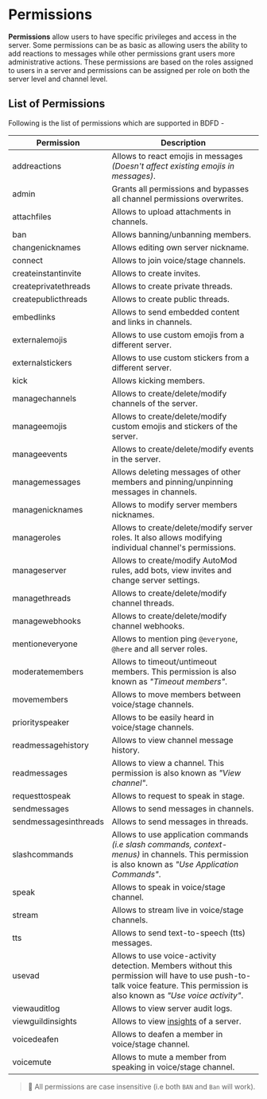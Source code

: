 # Permissions
**Permissions** allow users to have specific privileges and access in the server. Some permissions can be as basic as allowing users the ability to add reactions to messages while other permissions grant users more administrative actions. These permissions are based on the roles assigned to users in a server and permissions can be assigned per role on both the server level and channel level.

## List of Permissions
Following is the list of permissions which are supported in BDFD -

Permission | Description 
----- | -----  
addreactions | Allows to react emojis in messages *(Doesn't affect existing emojis in messages)*.
admin | Grants all permissions and bypasses all channel permissions overwrites.
attachfiles | Allows to upload attachments in channels.
ban | Allows banning/unbanning members.
changenicknames | Allows editing own server nickname.
connect | Allows to join voice/stage channels.
createinstantinvite | Allows to create invites.
createprivatethreads | Allows to create private threads.
createpublicthreads | Allows to create public threads.
embedlinks | Allows to send embedded content and links in channels.
externalemojis | Allows to use custom emojis from a different server.
externalstickers | Allows to use custom stickers from a different server.
kick | Allows kicking members.
managechannels | Allows to create/delete/modify channels of the server.
manageemojis | Allows to create/delete/modify custom emojis and stickers of the server.
manageevents | Allows to create/delete/modify events in the server.
managemessages | Allows deleting messages of other members and pinning/unpinning messages in channels.
managenicknames | Allows to modify server members nicknames.
manageroles | Allows to create/delete/modify server roles. It also allows modifying individual channel's permissions.
manageserver | Allows to create/modify AutoMod rules, add bots, view invites and change server settings.
managethreads | Allows to create/delete/modify channel threads.
managewebhooks | Allows to create/delete/modify channel webhooks.
mentioneveryone | Allows to mention ping `@everyone`, `@here` and all server roles.
moderatemembers | Allows to timeout/untimeout members. This permission is also known as *"Timeout members"*.
movemembers | Allows to move members between voice/stage channels.
priorityspeaker | Allows to be easily heard in voice/stage channels.
readmessagehistory | Allows to view channel message history.
readmessages | Allows to view a channel. This permission is also known as *"View channel"*. 
requesttospeak | Allows to request to speak in stage.
sendmessages | Allows to send messages in channels.
sendmessagesinthreads | Allows to send messages in threads.
slashcommands | Allows to use application commands *(i.e slash commands, context-menus)* in channels. This permission is also known as *"Use Application Commands"*.
speak | Allows to speak in voice/stage channel.
stream | Allows to stream live in voice/stage channels.
tts | Allows to send text-to-speech (tts) messages.
usevad | Allows to use voice-activity detection. Members without this permission will have to use push-to-talk voice feature. This permission is also known as *"Use voice activity"*.
viewauditlog | Allows to view server audit logs.
viewguildinsights | Allows to view [insights](https://discord.com/developers/servers) of a server.
voicedeafen | Allows to deafen a member in voice/stage channel.
voicemute | Allows to mute a member from speaking in voice/stage channel.

> 📝 All permissions are case insensitive (i.e both `BAN` and `Ban` will work).  
